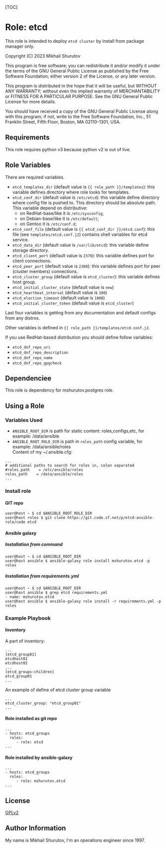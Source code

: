 [TOC]

Role: etcd
=========

This role is intended to deploy `etcd cluster` by install from package manager only.

Copyright (C) 2023  Mikhail Shurutov

This program is free software; you can redistribute it and/or
modify it under the terms of the GNU General Public License
as published by the Free Software Foundation; either version 2
of the License, or any later version.

This program is distributed in the hope that it will be useful,
but WITHOUT ANY WARRANTY; without even the implied warranty of
MERCHANTABILITY or FITNESS FOR A PARTICULAR PURPOSE.  See the
GNU General Public License for more details.

You should have received a copy of the GNU General Public License
along with this program; if not, write to the Free Software
Foundation, Inc., 51 Franklin Street, Fifth Floor, Boston, MA  02110-1301, USA.

Requirements
------------

This role requires python v3 because python v2 is out of live.

Role Variables
--------------

There are required variables.

* `etcd_templates_dir` (default value is `{{ role_path }}/templates`): this variable defines directory where role looks for templates.
* `etcd_conf_dir` (default value is `/etc/etcd`): this variable define directory where config file is pushed to. This directory should be absolute path. This variable depend on distributive:
    * on RedHat-base/like it is `/etc/sysconfig`;
    * on Debian-base/like it is `/etc/default`;
    * on Gentoo it is `/etc/conf.d`;
* `etcd_conf_file` (default value is `{{ etcd_conf_dir }}/etcd.conf`): this file (see `templates/etcd.conf.j2`) contains shell variables for etcd service.
* `etcd_data_dir` (default value is `/var/lib/etcd`): this variable define storage directory.
* `etcd_client_port` (default value is `2379`): this variable defines port for client connections.
* `etcd_peer_port` (default value is `2380`): this variable defines port for peer (cluster members) connections.
* `etcd_cluster_group` (default value is `etcd_cluster`): this variable defines host group.
* `etcd_initial_cluster_state` (default value is `new`)
* `etcd_heartbeat_interval` (default value is `100`)
* `etcd_election_timeout` (default value is `1000`)
* `etcd_initial_cluster_token` (default value is `etcd_cluster`)

Last four variables is getting from any documentation and default configs from any distros.

Other variables is defined in `{{ role_path }}/templates/etcd.conf.j2`.

If you use RedHat-based distribution you should define follow variables:
* `etcd_dnf_repo_uri`
* `etcd_dnf_repo_description`
* `etcd_dnf_repo_name`
* `etcd_dnf_repo_gpgcheck`
 

Dependenciee
------------

This role is dependency for mshurutov.postgres role.

Using a Role
----------------

### Variables Used

* `ANSIBLE_ROOT_DIR` is path for static content: roles,configs,etc, for example: /data/ansible
* `ANSIBLE_ROOT_ROLE_DIR` is path in `roles_path` config variable, for example: /data/ansible/roles  
Content of my ~/.ansible.cfg:
```
...
# additional paths to search for roles in, colon separated
#roles_path    = /etc/ansible/roles
roles_path    = /data/ansible/roles
...
```

### Install role
#### GIT repo

    user@host ~ $ cd $ANSIBLE_ROOT_ROLE_DIR
    user@host roles $ git clone https://git.code.sf.net/p/etcd-ansible-role/code etcd

#### Ansible galaxy
##### Installation from command

    user@host ~ $ cd $ANSIBLE_ROOT_DIR
    user@host ansible $ ansible-galaxy role install mshurutov.etcd -p roles

##### Installation from requirements.yml

    user@host ~ $ cd $ANSIBLE_ROOT_DIR
    user@host ansible $ grep etcd requirements.yml
    - name: mshurutov.etcd
    user@host ansible $ ansible-galaxy role install -r requirements.yml -p roles

### Example Playbook

#### Inventory
A part of inventory:
```
...
[etcd_group01]
etcdhost01
etcdhost02
...
[etcd_groups:children]
etcd_group01
...
```
An example of define of etcd cluster group variable
```
...
etcd_cluster_group: "etcd_group01"
...
```
#### Role installed as git repo

    ...
    - hosts: etcd_groups
      roles:
         - role: etcd
    ...

#### Role installed by ansible-galaxy

    ...
    - hosts: etcd_groups
      roles:
         - role: mshurutov.etcd
    ...

License
-------

[GPLv2](https://www.gnu.org/licenses/old-licenses/gpl-2.0.txt)

Author Information
------------------

My name is Mikhail Shurutov, I'm an operations engineer since 1997.
